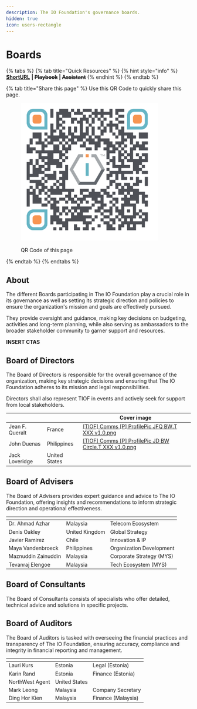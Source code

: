 ```yaml
---
description: The IO Foundation's governance boards.
hidden: true
icon: users-rectangle
---
```


# Boards

{% tabs %}
{% tab title="Quick Resources" %}
{% hint style="info" %}
[**ShortURL**](https://short.theiofoundation.org/TIOFOrgBoards) **|&#x20;**~~**Playbook**~~**&#x20;|&#x20;**~~**Assistant**~~
{% endhint %}
{% endtab %}

{% tab title="Share this page" %}
Use this QR Code to quickly share this page.

<figure><img src="../../../.gitbook/assets/TIOFOrganizationBoards_4096x4096.png" alt="" width="375"><figcaption><p>QR Code of this page</p></figcaption></figure>
{% endtab %}
{% endtabs %}

## About

The different Boards participating in The IO Foundation play a crucial role in its governance as well as setting its strategic direction and policies to ensure the organization's mission and goals are effectively pursued.

They provide oversight and guidance, making key decisions on budgeting, activities and long-term planning, while also serving as ambassadors to the broader stakeholder community to garner support and resources.



**INSERT CTAS**

## Board of Directors

The Board of Directors is responsible for the overall governance of the organization, making key strategic decisions and ensuring that The IO Foundation adheres to its mission and legal responsibilities.

Directors shall also represent TIOF in events and actively seek for support from local stakeholders.

<table data-view="cards"><thead><tr><th></th><th></th><th data-hidden data-card-cover data-type="image">Cover image</th></tr></thead><tbody><tr><td>Jean F. Queralt</td><td>France</td><td><a href="../../../.gitbook/assets/[TIOF] Comms [P] ProfilePic JFQ BW.T XXX v1.0.png">[TIOF] Comms [P] ProfilePic JFQ BW.T XXX v1.0.png</a></td></tr><tr><td>John Duenas</td><td>Philippines</td><td><a href="../../../.gitbook/assets/[TIOF] Comms [P] ProfilePic JD BW Circle.T XXX v1.0.png">[TIOF] Comms [P] ProfilePic JD BW Circle.T XXX v1.0.png</a></td></tr><tr><td>Jack Loveridge</td><td>United States</td><td></td></tr></tbody></table>

## Board of Advisers

The Board of Advisers provides expert guidance and advice to The IO Foundation, offering insights and recommendations to inform strategic direction and operational effectiveness.

<table data-view="cards"><thead><tr><th></th><th></th><th></th></tr></thead><tbody><tr><td>Dr. Ahmad Azhar</td><td>Malaysia</td><td>Telecom Ecosystem</td></tr><tr><td>Denis Oakley</td><td>United Kingdom</td><td>Global Strategy</td></tr><tr><td>Javier Ramirez</td><td>Chile</td><td>Innovation &#x26; IP</td></tr><tr><td>Maya Vandenbroeck</td><td>Philippines</td><td>Organization Development</td></tr><tr><td>Maznuddin Zainuddin</td><td>Malaysia</td><td>Corporate Strategy (MYS)</td></tr><tr><td>Tevanraj Elengoe</td><td>Malaysia</td><td>Tech Ecosystem (MYS)</td></tr></tbody></table>

## Board of Consultants

The Board of Consultants consists of specialists who offer detailed, technical advice and solutions in specific projects.

## Board of Auditors

The Board of Auditors is tasked with overseeing the financial practices and transparency of The IO Foundation, ensuring accuracy, compliance and integrity in financial reporting and management.

<table data-view="cards"><thead><tr><th></th><th></th><th></th></tr></thead><tbody><tr><td>Lauri Kurs</td><td>Estonia</td><td>Legal (Estonia)</td></tr><tr><td>Karin Rand</td><td>Estonia</td><td>Finance (Estonia)</td></tr><tr><td>NorthWest Agent</td><td>United States</td><td></td></tr><tr><td>Mark Leong</td><td>Malaysia</td><td>Company Secretary</td></tr><tr><td>Ding Hor Kien</td><td>Malaysia</td><td>Finance (Malaysia)</td></tr></tbody></table>
